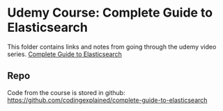 Udemy Course: Complete Guide to Elasticsearch
====================================

This folder contains links and notes from going through the udemy video series.
[Complete Guide to Elasticsearch](https://www.udemy.com/course/elasticsearch-complete-guide)

## Repo

Code from the course is stored in github: https://github.com/codingexplained/complete-guide-to-elasticsearch


